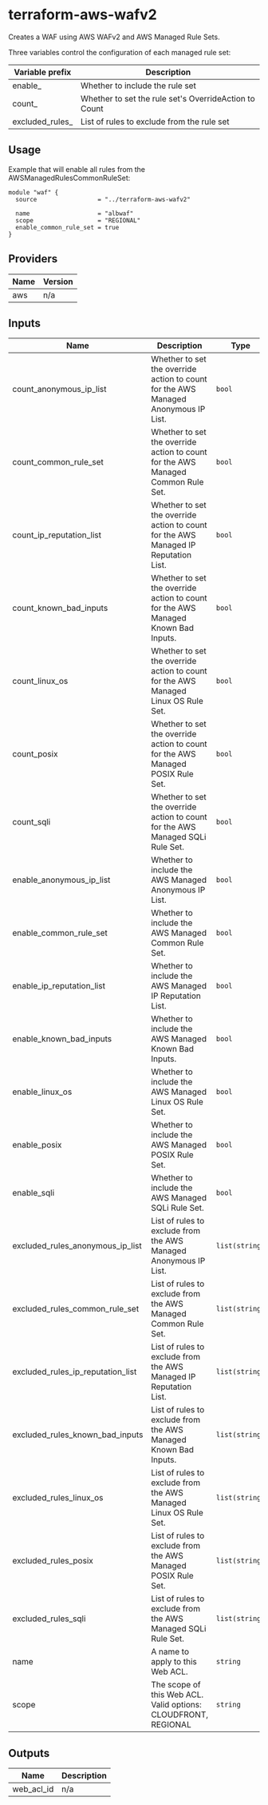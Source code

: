 # terraform-aws-wafv2

Creates a WAF using AWS WAFv2 and AWS Managed Rule Sets.

Three variables control the configuration of each managed rule set:

| Variable prefix | Description|
|-----------------|------------|
| enable\_ | Whether to include the rule set |
| count\_ | Whether to set the rule set's OverrideAction to Count |
| excluded\_rules\_ | List of rules to exclude from the rule set |


## Usage

Example that will enable all rules from the AWSManagedRulesCommonRuleSet:

```hcl
module "waf" {
  source                 = "../terraform-aws-wafv2"

  name                   = "albwaf"
  scope                  = "REGIONAL"
  enable_common_rule_set = true
}

```

<!-- BEGINNING OF PRE-COMMIT-TERRAFORM DOCS HOOK -->
## Providers

| Name | Version |
|------|---------|
| aws | n/a |

## Inputs

| Name | Description | Type | Default | Required |
|------|-------------|------|---------|:-----:|
| count\_anonymous\_ip\_list | Whether to set the override action to count for the AWS Managed Anonymous IP List. | `bool` | `false` | no |
| count\_common\_rule\_set | Whether to set the override action to count for the AWS Managed Common Rule Set. | `bool` | `false` | no |
| count\_ip\_reputation\_list | Whether to set the override action to count for the AWS Managed IP Reputation List. | `bool` | `false` | no |
| count\_known\_bad\_inputs | Whether to set the override action to count for the AWS Managed Known Bad Inputs. | `bool` | `false` | no |
| count\_linux\_os | Whether to set the override action to count for the AWS Managed Linux OS Rule Set. | `bool` | `false` | no |
| count\_posix | Whether to set the override action to count for the AWS Managed POSIX Rule Set. | `bool` | `false` | no |
| count\_sqli | Whether to set the override action to count for the AWS Managed SQLi Rule Set. | `bool` | `false` | no |
| enable\_anonymous\_ip\_list | Whether to include the AWS Managed Anonymous IP List. | `bool` | `false` | no |
| enable\_common\_rule\_set | Whether to include the AWS Managed Common Rule Set. | `bool` | `false` | no |
| enable\_ip\_reputation\_list | Whether to include the AWS Managed IP Reputation List. | `bool` | `false` | no |
| enable\_known\_bad\_inputs | Whether to include the AWS Managed Known Bad Inputs. | `bool` | `false` | no |
| enable\_linux\_os | Whether to include the AWS Managed Linux OS Rule Set. | `bool` | `false` | no |
| enable\_posix | Whether to include the AWS Managed POSIX Rule Set. | `bool` | `false` | no |
| enable\_sqli | Whether to include the AWS Managed SQLi Rule Set. | `bool` | `false` | no |
| excluded\_rules\_anonymous\_ip\_list | List of rules to exclude from the AWS Managed Anonymous IP List. | `list(string)` | `[]` | no |
| excluded\_rules\_common\_rule\_set | List of rules to exclude from the AWS Managed Common Rule Set. | `list(string)` | `[]` | no |
| excluded\_rules\_ip\_reputation\_list | List of rules to exclude from the AWS Managed IP Reputation List. | `list(string)` | `[]` | no |
| excluded\_rules\_known\_bad\_inputs | List of rules to exclude from the AWS Managed Known Bad Inputs. | `list(string)` | `[]` | no |
| excluded\_rules\_linux\_os | List of rules to exclude from the AWS Managed Linux OS Rule Set. | `list(string)` | `[]` | no |
| excluded\_rules\_posix | List of rules to exclude from the AWS Managed POSIX Rule Set. | `list(string)` | `[]` | no |
| excluded\_rules\_sqli | List of rules to exclude from the AWS Managed SQLi Rule Set. | `list(string)` | `[]` | no |
| name | A name to apply to this Web ACL. | `string` | n/a | yes |
| scope | The scope of this Web ACL. Valid options: CLOUDFRONT, REGIONAL | `string` | n/a | yes |

## Outputs

| Name | Description |
|------|-------------|
| web\_acl\_id | n/a |

<!-- END OF PRE-COMMIT-TERRAFORM DOCS HOOK -->
